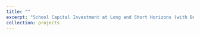 ```yaml
---
title: ""
excerpt: "School Capital Investment at Long and Short Horizons (with Bent E. Sorensen, Steven Craig, Md Abdullah Al Mashrur, Ryan McGregor, and Sameer Malik)."
collection: projects
---
```

